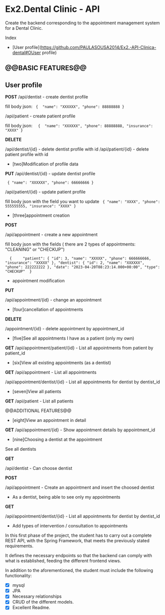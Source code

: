 # Ex2.Dental Clinic - API
Create the backend corresponding to the appointment management system for a Dental Clinic.

Index
- [User profile](https://github.com/PAULASOUSA2014/Ex2.-API-Clinica-dental#OUser profile)

@@BASIC FEATURES@@
---

## User profile

**POST**
/api/dentist - create dentist profile

fill body json:
       ` { 
        "name": "XXXXXX",
        "phone": 88888888
         }`

/api/patient - create patient profile

fill body json:
      `  { 
        "name": "XXXXXX",
        "phone": 88888888,
        "insurance": "XXXX"
         }`
    
 **DELETE**
 
 /api/dentist/{id} - delete dentist profile with id
 /api/patient/{id} - delete patient profile with id


- [two]Modification of profile data

**PUT**
/api/dentist/{id} - update dentist profile

   ` {
    "name": "XXXXXX",
    "phone": 66666666
      }`

/api/patient/{id} - update patient profile

fill body json with the field you want to update
   ` {
    "name": "XXXX",
    "phone": 555555555,
    "insurance": "XXXX"
    }`

- [three]appointment creation

**POST**

/api/appointment - create a new appointment

fill body json with the fields ( there are 2 types of appointments: "CLEANING" or "CHECKUP")

  `  {    
    "patient": {
        "id": 3,
        "name": "XXXXX",
        "phone": 666666666,
        "insurance": "XXXXX"
    },
    "dentist": {
        "id": 2,
        "name": "XXXXXX",
        "phone": 222222222
    },
    "date": "2023-04-20T08:23:14.000+00:00",
    "type": "CHECKUP" 
   }`

- appointment modification

**PUT**

/api/appointment/{id} - change an appointment


- [four]cancellation of appointments

**DELETE**

/appointment/{id} - delete appointment by appointment_id


- [five]See all appointments I have as a patient (only my own)

**GET**
/api/appointment/patient/{id} - List all appointments from patient by patient_id

- [six]View all existing appointments (as a dentist)

**GET**
/api/appointment - List all appointments

/api/appointment/dentist/{id} - List all appointments for dentist by dentist_id


- [seven]View all patients

**GET**
/api/patient - List all patients


@@ADDITIONAL FEATURES@@

- [eight]View an appointment in detail

**GET**
/api/appointment/{id} - Show appointment details by appointment_id


- [nine]Choosing a dentist at the appointment

See all dentists

**GET**

/api/dentist  - Can choose dentist

**POST**

/api/appointment - Create an appointment and insert the choosed dentist

- As a dentist, being able to see only my appointments

**GET**

/api/appointment/dentist/{id} - List all appointments for dentist by dentist_id


- Add types of intervention / consultation to appointments


 In this first phase of the project, the student has to carry out a complete REST API, with the Spring Framework, that meets the previously stated requirements.

It defines the necessary endpoints so that the backend can comply with what is established, feeding the different frontend views.

 In addition to the aforementioned, the student must include the following functionality:

- [x] mysql
- [x] JPA
- [x] Necessary relationships
- [x] CRUD of the different models.
- [x] Excellent Readme.
